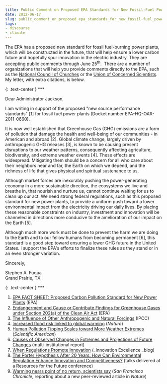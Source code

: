 ```yaml
---
title: Public Comment on Proposed EPA Standards for New Fossil-Fuel Power Plants
date: 2012-06-17
slug: public_comment_on_proposed_epa_standards_for_new_fossil-fuel_power_plants
tags:
- discourse
- climate
---
```


The EPA has a proposed new standard for fossil fuel-burning power plants, which
will be constructed in the future, that will help ensure a lower carbon future
and hopefully spur innovation in the electric industry. They are accepting
public comments through June 25<sup>th</sup>.  There are a number of
organizations that will help you provide comments directly to the EPA, such as
the [National
Council of Churches](http://salsa.democracyinaction.org/o/1845/p/dia/action/public/?action_KEY=10600) or the [Union
of Concerned Scientists](http://www.ucsusa.org/global_warming/what_you_can_do/power-plant-standards.html). My letter, with extra citations, is below.

<!-- truncate -->

{: .text-center }
\***

Dear Administrator Jackson,

I am writing in support of the proposed "new source performance standards" [1]
for fossil fuel power plants (Docket number EPA-HQ-OAR-2011-0660).

It is now well established that Greenhouse Gas (GHG) emissions are a form of
pollution that damage the health and well-being of our communities - in American
and abroad [2]. Global climate change, largely driven by anthropogenic GHG
releases [3], is known to be causing present disruptions to our weather
patterns, consequently affecting agriculture, biodiversity, and extreme weather
events [4]. These effects are widespread. Mitigating them should be a concern
for all who care about their neighbors near and far, the Earth on which we
depend, and the richness of life that gives physical and spiritual sustenance to
us.

Although market forces are inexorably pushing the power-generating economy in a
more sustainable direction, the ecosystems we live and breathe in, that nourish
and nurture us, cannot continue waiting for us to clean up our act. We need
strong federal regulations, such as this proposed standard for new power plants,
to provide a uniform push toward a lower environmental impact from the
electricity driving our daily lives. By placing these reasonable constraints on
industry, investment and innovation will be channeled in directions more
conducive to the amelioration of our impact on the Earth [5].

Although much more work must be done to prevent the harm we are doing to the
Earth and to our fellow humans from becoming permanent [6], this standard is a
good step toward ensuring a lower GHG future in the United States. I support the
EPA's efforts to finalize these rules as they stand or in an even stronger
variation.

Sincerely,

Stephen A. Fuqua<br>
Grand Prairie, TX

{: .text-center }
\***

1. <a
   href="http://epa.gov/carbonpollutionstandard/pdfs/20120327factsheet.pdf">EPA
   FACT SHEET: Proposed Carbon Pollution Standard for New Power Plants</a> (EPA)
1. <a href="http://epa.gov/climatechange/endangerment.html">Endangerment and
   Cause or Contribute Findings for Greenhouse Gases under Section 202(a) of the
   Clean Air Act</a> (EPA)
1. <a
   href="http://www.ipcc.ch/publications_and_data/ar4/wg1/en/ch9s9-4-1-5.html">The
   Influence of Other Anthropogenic and Natural Forcings</a> (IPCC)
1. <a href="http://www.nature.com/news/2011/110216/full/470316a.html">Increased
   flood risk linked to global warming</a> (_Nature_)
1. <a
   href="http://www.scientificamerican.com/article.cfm?id=human-pollution-tipping-scaled-toward-more-weather-extremes">Human
   Pollution Tipping Scales toward More Weather Extremes</a> (_Scientific
   American_)
1. <a
   href="http://www.gfdl.noaa.gov/bibliography/related_files/wjg0801.pdf">Causes
   of Observed Changes in Extremes and Projections of Future Changes</a>
   (multi-institutional
report)
1. <a
   href="http://www.innovationexcellence.com/blog/2012/02/10/when-regulations-promote-innovation/">When
   Regulations Promote Innovation</a> (_Innovation Excellence _blog)
1. <a
   href="http://www.rff.org/Events/Pages/The-Porter-Hypothesis-After-20-Years-How-Can-Environmental-Regulation-Enhance-Innovation-and-Competitiveness.aspx">The
   Porter Hypothesis After 20 Years: How Can Environmental Regulation Enhance
   Innovation and Competitiveness?</a> (talks delivered at a Resources for the
   Future conference)
1. <a
   href="http://www.sfgate.com/cgi-bin/article.cgi?f=/c/a/2012/06/06/BA1T1OT26G.DTL">Warming
   nears point of no return, scientists say</a> (_San Francisco Chronicle_,
   reporting about a new peer-reviewed article in _Nature_)
